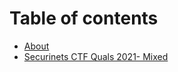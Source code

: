 # Table of contents

* [About](README.md)
* [Securinets CTF Quals 2021- Mixed](securinets-ctf-quals-2021-mixed.md)

